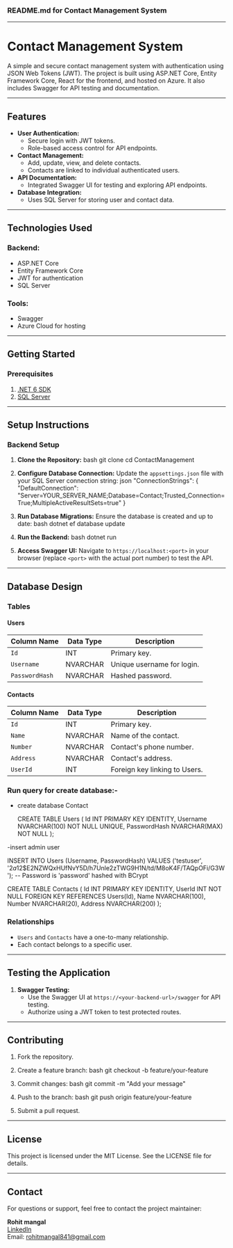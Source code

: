 ### **README.md for Contact Management System**

---

# **Contact Management System**

A simple and secure contact management system with authentication using JSON Web Tokens (JWT). The project is built using ASP.NET Core, Entity Framework Core, React for the frontend, and hosted on Azure. It also includes Swagger for API testing and documentation.

---

## **Features**

- **User Authentication:**
  - Secure login with JWT tokens.
  - Role-based access control for API endpoints.
- **Contact Management:**
  - Add, update, view, and delete contacts.
  - Contacts are linked to individual authenticated users.
- **API Documentation:**
  - Integrated Swagger UI for testing and exploring API endpoints.
- **Database Integration:**
  - Uses SQL Server for storing user and contact data.


---

## **Technologies Used**

### Backend:
- ASP.NET Core
- Entity Framework Core
- JWT for authentication
- SQL Server

### Tools:
- Swagger
- Azure Cloud for hosting

---

## **Getting Started**

### Prerequisites
1. [.NET 6 SDK](https://dotnet.microsoft.com/download/dotnet/6.0)
2. [SQL Server](https://www.microsoft.com/en-us/sql-server/sql-server-downloads)


---

## **Setup Instructions**

### Backend Setup

1. **Clone the Repository:**
   bash
   git clone <repository-url>
   cd ContactManagement
   

2. **Configure Database Connection:**
   Update the `appsettings.json` file with your SQL Server connection string:
   json
   "ConnectionStrings": {
       "DefaultConnection": "Server=YOUR_SERVER_NAME;Database=Contact;Trusted_Connection=True;MultipleActiveResultSets=true"
   }
   

3. **Run Database Migrations:**
   Ensure the database is created and up to date:
   bash
   dotnet ef database update
   

4. **Run the Backend:**
   bash
   dotnet run
   

5. **Access Swagger UI:**
   Navigate to `https://localhost:<port>` in your browser (replace `<port>` with the actual port number) to test the API.

---
## **Database Design**

### Tables

#### **Users**
| Column Name      | Data Type    | Description                    |
|-------------------|-------------|--------------------------------|
| `Id`             | INT         | Primary key.                  |
| `Username`       | NVARCHAR    | Unique username for login.    |
| `PasswordHash`   | NVARCHAR    | Hashed password.              |

#### **Contacts**
| Column Name      | Data Type    | Description                    |
|-------------------|-------------|--------------------------------|
| `Id`             | INT         | Primary key.                  |
| `Name`           | NVARCHAR    | Name of the contact.          |
| `Number`         | NVARCHAR    | Contact's phone number.       |
| `Address`        | NVARCHAR    | Contact's address.            |
| `UserId`         | INT         | Foreign key linking to Users. |

### Run query for create database:-
   - create database Contact
   
     CREATE TABLE Users (
    Id INT PRIMARY KEY IDENTITY,
    Username NVARCHAR(100) NOT NULL UNIQUE,
    PasswordHash NVARCHAR(MAX) NOT NULL
);

-insert admin user

INSERT INTO Users (Username, PasswordHash)
VALUES ('testuser', '$2a$12$E2NZWQxHUfNvY5D/h7Unle2zTWG9H1N/td/M8oK4F/TAQpOFi/G3W'); -- Password is 'password' hashed with BCrypt

CREATE TABLE Contacts (
    Id INT PRIMARY KEY IDENTITY,
    UserId INT NOT NULL FOREIGN KEY REFERENCES Users(Id),
    Name NVARCHAR(100),
    Number NVARCHAR(20),
    Address NVARCHAR(200)
);


### Relationships
- `Users` and `Contacts` have a one-to-many relationship.
- Each contact belongs to a specific user.

---

## **Testing the Application**

1. **Swagger Testing:**
   - Use the Swagger UI at `https://<your-backend-url>/swagger` for API testing.
   - Authorize using a JWT token to test protected routes.

---

## **Contributing**

1. Fork the repository.
2. Create a feature branch:
   bash
   git checkout -b feature/your-feature
   
3. Commit changes:
   bash
   git commit -m "Add your message"
   
4. Push to the branch:
   bash
   git push origin feature/your-feature
   
5. Submit a pull request.

---

## **License**

This project is licensed under the MIT License. See the LICENSE file for details.

---

## **Contact**

For questions or support, feel free to contact the project maintainer:

**Rohit mangal**  
[LinkedIn](https://www.linkedin.com/in/rohit-mangal-31136a19b/)  
Email: rohitmangal841@gmail.com
